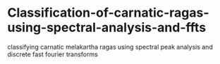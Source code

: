 # Classification-of-carnatic-ragas-using-spectral-analysis-and-ffts
classifying carnatic melakartha ragas using spectral peak analysis and discrete fast fourier transforms
